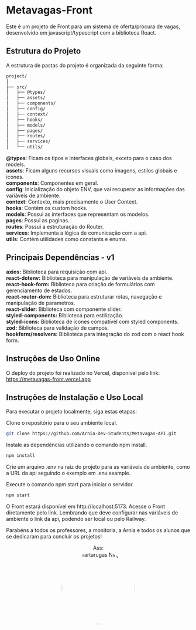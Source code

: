 # Metavagas-Front
Este é um projeto de Front para um sistema de oferta/procura de vagas, desenvolvido em javascript/typescript com a biblioteca React.

## Estrutura do Projeto
A estrutura de pastas do projeto é organizada da seguinte forma:

```bash
project/
│
├── src/
│   ├── @types/
│   ├── assets/
│   ├── components/
│   ├── config/
│   ├── context/
│   ├── hooks/
│   ├── models/
│   ├── pages/
│   ├── routes/
│   ├── services/
│   └── utils/
```

**@types**: Ficam os tipos e interfaces globais, exceto para o caso dos models.  
**assets**: Ficam alguns recursos visuais como imagens, estilos globais e icones.  
**components**: Componentes em geral.  
**config**: Inicialização do objeto ENV, que vai recuperar as informações das variáveis de ambiente.  
**context**: Contexto, mais precisamente o User Context.  
**hooks**: Contém os custom hooks.  
**models**: Possui as interfaces que representam os modelos.  
**pages**: Possui as paginas.  
**routes**: Possui a estruturação do Router.  
**services**: Implementa a lógica de comunicação com a api.  
**utils**: Contém utilidades como constants e enums.  

## Principais Dependências - v1

**axios:** Biblioteca para requisição com api.  
**react-dotenv:** Biblioteca para manipulação de variáveis de ambiente.  
**react-hook-form:** Biblioteca para criação de formulários com gerenciamento de estados.  
**react-router-dom:** Biblioteca para estruturar rotas, navegação e manipulação de parametros.  
**react-slider:** Biblioteca com componente slider.  
**styled-components:** Biblioteca para estilização.  
**styled-icons:** Biblioteca de icones compatível com styled components.  
**zod:** Biblioteca para validação de campos.  
**hookform/resolvers:** Biblioteca para integração do zod com o react hook form.  

## Instruções de Uso Online
O deploy do projeto foi realizado no Vercel, disponível pelo link: https://metavagas-front.vercel.app

## Instruções de Instalação e Uso Local
Para executar o projeto localmente, siga estas etapas:

Clone o repositório para o seu ambiente local.
```bash
git clone https://github.com/Arnia-Dev-Students/Metavagas-API.git
```
Instale as dependências utilizando o comando npm install.
```bash
npm install
```
Crie um arquivo .env na raiz do projeto para as variáveis de ambiente, como a URL da api seguindo o exemplo em .env.example.

Execute o comando npm start para iniciar o servidor.
```bash
npm start
```
O Front estará disponível em http://localhost:5173.
Acesse o Front diretamente pelo link. Lembrando que deve configurar nas variáveis de ambiente o link da api, podendo ser local ou pelo Railway.

Parabéns a todos os professores, a monitoria, a Arnia e todos os alunos que se dedicaram para concluir os projetos!



<center>
  <div>Ass:</div>
  <img src="https://media3.giphy.com/media/v1.Y2lkPTc5MGI3NjExeHJmZ29oN3VueHZtemY1aWkzZGQxNXF0ZDVhdmxtYXNiYnJtOHpydCZlcD12MV9pbnRlcm5hbF9naWZfYnlfaWQmY3Q9Zw/29pTMa2vClJhYbxFk7/giphy.gif" alt="Tartarugas Ninja" style="border-radius: 50%; width: 200px">
</center>
